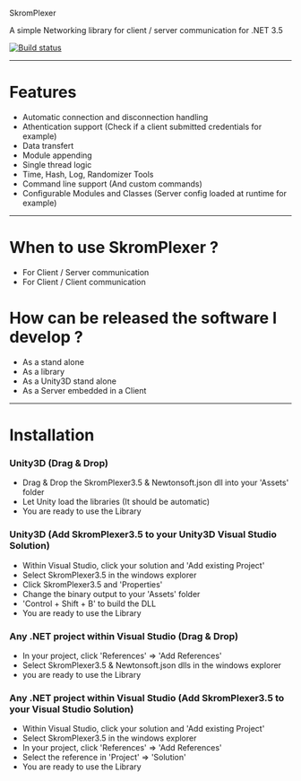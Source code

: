 SkromPlexer

A simple Networking library for client / server communication for .NET 3.5

[![Build status](https://ci.appveyor.com/api/projects/status/mbqioqqfao6j3jvl/branch/ORMLess?svg=true)](https://ci.appveyor.com/project/nvareille/skromplexer3-5/branch/ORMLess)

---

# Features

- Automatic connection and disconnection handling
- Athentication support (Check if a client submitted credentials for example)
- Data transfert
- Module appending
- Single thread logic
- Time, Hash, Log, Randomizer Tools
- Command line support (And custom commands)
- Configurable Modules and Classes (Server config loaded at runtime for example)

---

# When to use SkromPlexer ?

- For Client / Server communication
- For Client / Client communication

# How can be released the software I develop ?

- As a stand alone
- As a library
- As a Unity3D stand alone
- As a Server embedded in a Client

---

# Installation
### Unity3D (Drag & Drop)

- Drag & Drop the SkromPlexer3.5 & Newtonsoft.json dll into your 'Assets' folder
- Let Unity load the libraries (It should be automatic)
- You are ready to use the Library

### Unity3D (Add SkromPlexer3.5 to your Unity3D Visual Studio Solution)

- Within Visual Studio, click your solution and 'Add existing Project'
- Select SkromPlexer3.5 in the windows explorer
- Click SkromPlexer3.5 and 'Properties'
- Change the binary output to your 'Assets' folder
- 'Control + Shift + B' to build the DLL
- You are ready to use the Library

### Any .NET project within Visual Studio (Drag & Drop)

- In your project, click 'References' => 'Add References'
- Select SkromPlexer3.5 & Newtonsoft.json dlls in the windows explorer
- you are ready to use the Library

### Any .NET project within Visual Studio (Add SkromPlexer3.5 to your Visual Studio Solution)

- Within Visual Studio, click your solution and 'Add existing Project'
- Select SkromPlexer3.5 in the windows explorer
- In your project, click 'References' => 'Add References'
- Select the reference in 'Project' => 'Solution'
- You are ready to use the Library